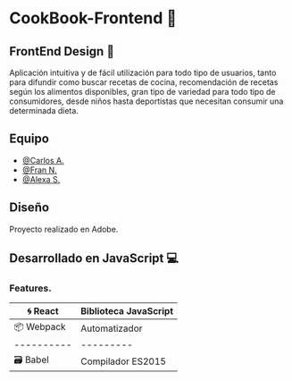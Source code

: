 # CookBook-Frontend  &#x1F372;

## FrontEnd Design &#x1F6A7;

Aplicación intuitiva y de fácil utilización para todo tipo de usuarios, tanto para difundir como buscar recetas de cocina, recomendación de recetas según los alimentos disponibles, gran tipo de variedad para todo tipo de consumidores, desde niños hasta deportistas que necesitan consumir una determinada dieta.

## Equipo

- [@Carlos A.](https://github.com/bolften)
- [@Fran N.](https://github.com/frannav)
- [@Alexa S.](https://github.com/AlexaGSC)

## Diseño

Proyecto realizado en Adobe.

## Desarrollado en JavaScript &#x1F4BB; 

### Features.

| &#x1F300; React| Biblioteca JavaScript| 
| -------- | -------- |
| :package: Webpack  | Automatizador    |
|----------|---------|
| :card_file_box: Babel| Compilador ES2015|





